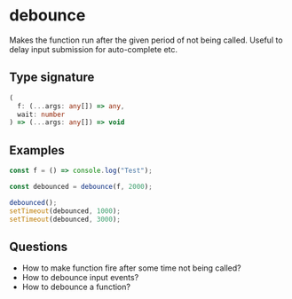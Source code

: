 # debounce

Makes the function run after the given period of not being called. Useful to delay input submission for auto-complete etc.

## Type signature

<!-- prettier-ignore-start -->
```typescript
(
  f: (...args: any[]) => any,
  wait: number
) => (...args: any[]) => void
```
<!-- prettier-ignore-end -->

## Examples

<!-- prettier-ignore-start -->
```javascript
const f = () => console.log("Test");

const debounced = debounce(f, 2000);

debounced();
setTimeout(debounced, 1000);
setTimeout(debounced, 3000);
```
<!-- prettier-ignore-end -->

## Questions

- How to make function fire after some time not being called?
- How to debounce input events?
- How to debounce a function?
